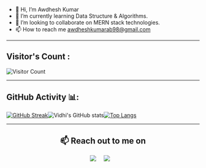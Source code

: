 - 👋 Hi, I’m Awdhesh Kumar
- 🌱 I’m currently learning Data Structure & Algorithms.
- 💞️ I’m looking to collaborate on MERN stack technologies.
- 📫 How to reach me awdheshkumarab98@gmail.com

<!---
awdhesh-kumar27/awdhesh-kumar27 is a ✨ special ✨ repository because its `README.md` (this file) appears on your GitHub profile.
You can click the Preview link to take a look at your changes.
--->


---

## Visitor's Count :


   ![Visitor Count](https://profile-counter.glitch.me/awdhesh-kumar27/count.svg)
   
   
---


## GitHub Activity 📊:


[![GitHub Streak](http://github-readme-streak-stats.herokuapp.com?user=awdhesh-kumar27&theme=radical&hide_border=true&date_format=M%20j%5B%2C%20Y%5D)](https://git.io/streak-stats)![Vidhi's GitHub stats](https://github-readme-stats.vercel.app/api?username=vidhi0511&show_icons=true&theme=radical)[![Top Langs](https://github-readme-stats.vercel.app/api/top-langs/?username=awdhesh-kumar27&layout=compact&theme=radical)](https://github.com/anuraghazra/github-readme-stats)



---

 <h2 align="center">📫 Reach out to me on</h2>
  <p align="center">
    <a target="_blank"href="https://www.linkedin.com/in/awdhesh-kumar-8806b0221/"><img src="https://img.shields.io/badge/linkedin-%230077B5.svg?&style=for-the-badge&logo=linkedin&logoColor=white" /></a>&nbsp;&nbsp;&nbsp;&nbsp;
    <a href="mailto:awdheshkumarab98@gmail.com?subject=Hey%20Awdhesh,%20From%20Github"><img src="https://img.shields.io/badge/gmail-%23D14836.svg?&style=for-the-badge&logo=gmail&logoColor=white" /></a>&nbsp;&nbsp;&nbsp;&nbsp;


</p>
